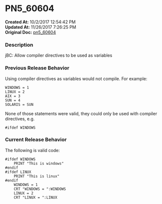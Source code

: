# PN5_60604

**Created At:** 10/2/2017 12:54:42 PM  
**Updated At:** 11/26/2017 7:26:25 PM  
**Original Doc:** [pn5_60604](https://docs.jbase.com/36526-5-6-2-release-notes/pn5_60604)  


### Description

jBC: Allow compiler directives to be used as variables



### Previous Release Behavior

Using compiler directives as variables would not compile. For example:

```
WINDOWS = 1
LINUX = 2
AIX = 3
SUN = 4
SOLARIS = SUN
```

None of those statements were valid, they could only be used with compiler directives, e.g.

```
#ifdef WINDOWS
```



### Current Release Behavior

The following is valid code:

```
#ifdef WINDOWS
    PRINT "This is windows"
#endif
#ifdef LINUX
    PRINT "This is linux"
#endif
    WINDOWS = 1
    CRT "WINDOWS = ":WINDOWS
    LINUX = 2
    CRT "LINUX = ":LINUX
```
